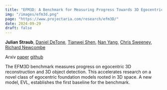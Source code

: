 ```yaml
---
title: "EFM3D: A Benchmark for Measuring Progress Towards 3D Egocentric Foundation Models"
img: "/images/efm3d.png"
page: "https://www.projectaria.com/research/efm3D/"
date: 2024-09-29
draft: false
---
```

**Julian Straub**, 
[Daniel DeTone](https://danieldetone.com), 
[Tianwei Shen](https://scholar.google.com.hk/citations?user=XSggp6QAAAAJ), 
[Nan Yang](https://nan-yang.me), 
[Chris Sweeney](https://scholar.google.com.hk/citations?user=h-CpQGgAAAAJ), 
[Richard Newcombe](https://rapiderobot.bitbucket.io/)

Arxiv
[paper](https://arxiv.org/abs/2406.10224)
[github](https://github.com/facebookresearch/efm3d)

The EFM3D benchmark measures progress on egocentric 3D reconstruction and 3D object detection. This accelerates research on a novel class of egocentric foundation models rooted in 3D space. A new model, EVL, establishes the first baseline for the benchmark.

